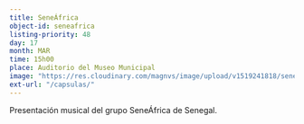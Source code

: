 ```yaml
---
title: SeneÁfrica
object-id: seneafrica
listing-priority: 48
day: 17
month: MAR
time: 15h00
place: Auditorio del Museo Municipal
image: "https://res.cloudinary.com/magnvs/image/upload/v1519241818/seneafrica_upeymj.jpg"
ext-url: "/capsulas/"
---
```


Presentación musical del grupo SeneÁfrica de Senegal.
